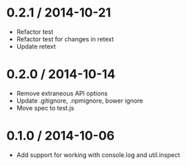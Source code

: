 
0.2.1 / 2014-10-21
==================

 * Refactor test
 * Refactor test for changes in retext
 * Update retext

0.2.0 / 2014-10-14
==================

 * Remove extraneous API options
 * Update .gitignore, .npmignore, bower ignore
 * Move spec to test.js

0.1.0 / 2014-10-06
==================

 * Add support for working with console.log and util.inspect
